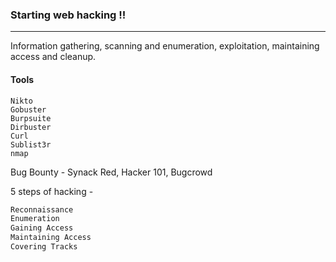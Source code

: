 ### Starting web hacking !!

---

Information gathering, scanning and enumeration, exploitation, maintaining access and cleanup.

#### Tools 

```
Nikto
Gobuster
Burpsuite
Dirbuster
Curl
Sublist3r
nmap
```


Bug Bounty - Synack Red, Hacker 101, Bugcrowd

5 steps of hacking - 

```py
Reconnaissance
Enumeration
Gaining Access
Maintaining Access
Covering Tracks
```




